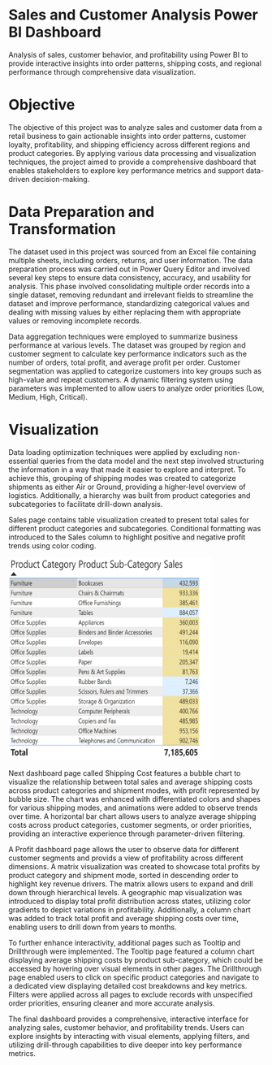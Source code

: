# Sales and Customer Analysis Power BI Dashboard
Analysis of sales, customer behavior, and profitability using Power BI to provide interactive insights into order patterns, shipping costs, and regional performance through comprehensive data visualization.
# Objective
The objective of this project was to analyze sales and customer data from a retail business to gain actionable insights into order patterns, customer loyalty, profitability, and shipping efficiency across different regions and product categories. By applying various data processing and visualization techniques, the project aimed to provide a comprehensive dashboard that enables stakeholders to explore key performance metrics and support data-driven decision-making.

# Data Preparation and Transformation
The dataset used in this project was sourced from an Excel file containing multiple sheets, including orders, returns, and user information. The data preparation process was carried out in Power Query Editor and involved several key steps to ensure data consistency, accuracy, and usability for analysis. This phase involved consolidating multiple order records into a single dataset, removing redundant and irrelevant fields to streamline the dataset and improve performance, standardizing categorical values and dealing with missing values by either replacing them with appropriate values or removing incomplete records. 

Data aggregation techniques were employed to summarize business performance at various levels. The dataset was grouped by region and customer segment to calculate key performance indicators such as the number of orders, total profit, and average profit per order. Customer segmentation was applied to categorize customers into key groups such as high-value and repeat customers. A dynamic filtering system using parameters was implemented to allow users to analyze order priorities (Low, Medium, High, Critical). 

# Visualization
Data loading optimization techniques were applied by excluding non-essential queries from the data model and the next step involved structuring the information in a way that made it easier to explore and interpret. To achieve this, grouping of shipping modes was created to categorize shipments as either Air or Ground, providing a higher-level overview of logistics. Additionally, a hierarchy was built from product categories and subcategories to facilitate drill-down analysis.

Sales page contains table visualization created to present total sales for different product categories and subcategories. Conditional formatting was introduced to the Sales column to highlight positive and negative profit trends using color coding.

<img src="images/Sales.png" alt="Sales" width="400" height="400">

Next dashboard page called Shipping Cost features a bubble chart to visualize the relationship between total sales and average shipping costs across product categories and shipment modes, with profit represented by bubble size. The chart was enhanced with differentiated colors and shapes for various shipping modes, and animations were added to observe trends over time. A horizontal bar chart allows users to analyze average shipping costs across product categories, customer segments, or order priorities, providing an interactive experience through parameter-driven filtering.

A Profit dashboard page allows the user to observe data for different customer segments and provids a view of profitability across different dimensions. A matrix visualization was created to showcase total profits by product category and shipment mode, sorted in descending order to highlight key revenue drivers. The matrix allows users to expand and drill down through hierarchical levels. A geographic map visualization was introduced to display total profit distribution across states, utilizing color gradients to depict variations in profitability. Additionally, a column chart was added to track total profit and average shipping costs over time, enabling users to drill down from years to months.

To further enhance interactivity, additional pages such as Tooltip and Drillthrough were implemented. The Tooltip page featured a column chart displaying average shipping costs by product sub-category, which could be accessed by hovering over visual elements in other pages. The Drillthrough page enabled users to click on specific product categories and navigate to a dedicated view displaying detailed cost breakdowns and key metrics. Filters were applied across all pages to exclude records with unspecified order priorities, ensuring cleaner and more accurate analysis.

The final dashboard provides a comprehensive, interactive interface for analyzing sales, customer behavior, and profitability trends. Users can explore insights by interacting with visual elements, applying filters, and utilizing drill-through capabilities to dive deeper into key performance metrics.


